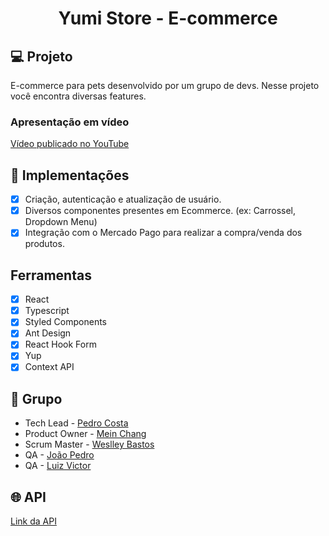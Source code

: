 <h1 align="center">
  Yumi Store - E-commerce
</h1>



## 💻 Projeto
E-commerce para pets desenvolvido por um grupo de devs. Nesse projeto você encontra diversas features.

### Apresentação em vídeo
[Vídeo publicado no YouTube](https://youtu.be/BqKd1nja29c)

## 🔨 Implementações

- [X] Criação, autenticação e atualização de usuário.
- [X] Diversos componentes presentes em Ecommerce. (ex: Carrossel, Dropdown Menu)
- [X] Integração com o Mercado Pago para realizar a compra/venda dos produtos.

## Ferramentas
- [X] React
- [X] Typescript
- [X] Styled Components
- [X] Ant Design
- [X] React Hook Form
- [X] Yup
- [X] Context API

## 👥 Grupo

- Tech Lead - [Pedro Costa](https://github.com/phmc99)
- Product Owner - [Mein Chang](https://github.com/mein-chang)
- Scrum Master - [Weslley Bastos](https://github.com/WeslleyBastos)
- QA - [João Pedro](https://github.com/JoaoPedro2021)
- QA - [Luiz Victor](https://github.com/luizvictor19)


## 🌐 API

[Link da API](https://github.com/phmc99/yumi-store-api)
